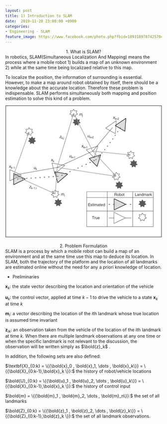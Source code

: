 ```yaml
---
layout: post
title: 1) Introduction to SLAM
date:  2019-11-20 23:00:00 +0900
categories:
- Engineering - SLAM
feature_image: https://www.facebook.com/photo.php?fbid=1893189787425704&set=a.1893187554092594&type=3&theater
---
```


<center>1. What is SLAM?</center>
In robotics, SLAM(Simultaneous Localization And Mapping) means the process where a mobile robot 
1) builds a map of an unknown environment 
2) while at the same time being localizaed relative to this map. 

To localize the position, the information of surrounding is essential. However, to make a map around robot obtained by itself, there should be a knowledge about the accurate location. Therefore these problem is indispensable. SLAM performs simultaneously both mapping and position estimation to solve this kind of a problem.

![useful image](https://raw.githubusercontent.com/brandonkim12/brandonkim12.github.io/master/assets/robotics/fig_1.JPG)

<center>2. Problem Formulation</center>
SLAM is a process by which a mobile robot can build a map of an environment and at the same time use this map to deduce its location. In SLAM, both the trajectory of the platform and the location of all landmarks are estimated online without the need for any a priori knowledge of location.

- Preliminaries

$\textbf{x}_k:$ the state vector describing the location and orientation of the vehicle

$\textbf{u}_k:$ the control vector, applied at time $k−1$ to drive the vehicle to a state $\textbf{x}_k$ at time $k$

$\textbf{m}_i:$ a vector describing the location of the $i$th landmark whose true location is assumed time invariant

$\textbf{z}_{ik}:$ an observation taken from the vehicle of the location of the ith landmark at time $k$. When there
are multiple landmark observations at any one time or when the specific landmark is not relevant to the discussion, the observation will be written simply as $\bold{z}_k$ .

In addition, the following sets are also defined:

$\textbf{X}_{0:k} = \{{\bold{x}_0 , \bold{x}_1, \dots , \bold{x}_k\}} = \{{\bold{X}_{0:k-1},\bold{x}_k \}}:$ the history of robot/vehicle locations

$\bold{U}_{0:k} = \{{\bold{u}_1 , \bold{u}_2, \dots , \bold{u}_k\}} = \{{\bold{X}_{0:k-1},\bold{x}_k \}}:$ the history of control input

$\bold{m} = \{{\bold{m}_1 , \bold{m}_2, \dots , \bold{m}_n\}}:$  the set of all landmarks

$\bold{Z}_{0:k} = \{{\bold{z}_1 , \bold{z}_2, \dots , \bold{z}_k\}} = \{{\bold{Z}_{0:k-1},\bold{z}_k \}}:$ the set of all landmark observations.

